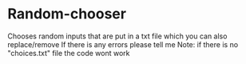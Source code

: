 # Random-chooser
Chooses random inputs that are put in a txt file which you can also replace/remove
If there is any errors please tell me 
Note: if there is no "choices.txt" file the code wont work
